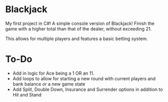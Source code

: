 # Blackjack

My first project in C#! A simple console version of Blackjack! Finish the game with a higher total than that of the dealer, without exceeding 21. 

This allows for multiple players and features a basic betting system.

# To-Do
<ul>
    <li>Add in logic for Ace being a 1 OR an 11.</li>
    <li>Add loops to allow for starting a new round with current players and bank balance or a new game state</li>
    <li>Add Split, Double Down, Insurance and Surrender options in addition to Hit and Stand</li>